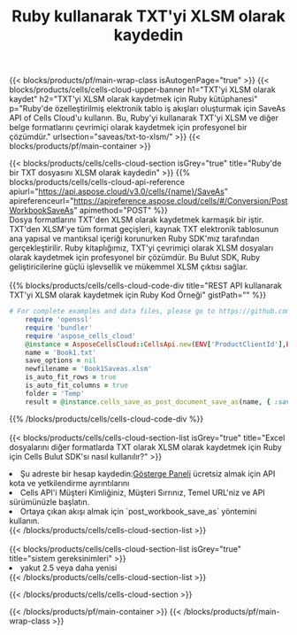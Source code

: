 ﻿---
title:  Ruby kullanarak TXT'yi XLSM olarak kaydedin
description:  TXT formatındaki dosyayı XLSM formatındaki dosya olarak kaydetmek için Ruby için Aspose.Cells Cloud SDK'yı kullanma.
---
{{< blocks/products/pf/main-wrap-class isAutogenPage="true" >}}
{{< blocks/products/cells/cells-cloud-upper-banner h1="TXT\'yi XLSM olarak kaydet" h2="TXT\'yi XLSM olarak kaydetmek için Ruby kütüphanesi" p="Ruby\'de özelleştirilmiş elektronik tablo iş akışları oluşturmak için SaveAs API of Cells Cloud\'u kullanın. Bu, Ruby\'yi kullanarak TXT\'yi XLSM ve diğer belge formatlarını çevrimiçi olarak kaydetmek için profesyonel bir çözümdür." urlsection="saveas/txt-to-xlsm/" >}}
{{< blocks/products/pf/main-container >}}

{{< blocks/products/cells/cells-cloud-section isGrey="true" title="Ruby\'de bir TXT dosyasını XLSM olarak kaydedin" >}}
{{% blocks/products/cells/cells-cloud-api-reference apiurl="https://api.aspose.cloud/v3.0/cells/{name}/SaveAs" apireferenceurl="https://apireference.aspose.cloud/cells/#/Conversion/PostWorkbookSaveAs" apimethod="POST" %}}
<br/>
Dosya formatlarını TXT'den XLSM olarak kaydetmek karmaşık bir iştir. TXT'den XLSM'ye tüm format geçişleri, kaynak TXT elektronik tablosunun ana yapısal ve mantıksal içeriği korunurken Ruby SDK'mız tarafından gerçekleştirilir. Ruby kitaplığımız, TXT'yi çevrimiçi olarak XLSM dosyaları olarak kaydetmek için profesyonel bir çözümdür. Bu Bulut SDK, Ruby geliştiricilerine güçlü işlevsellik ve mükemmel XLSM çıktısı sağlar.
<br/>
<br/>
{{% blocks/products/cells/cells-cloud-code-div title="REST API kullanarak TXT\'yi XLSM olarak kaydetmek için Ruby Kod Örneği" gistPath="" %}}
  
```ruby
# For complete examples and data files, please go to https://github.com/aspose-cells-cloud/aspose-cells-cloud-ruby/
    require 'openssl'
    require 'bundler'
    require 'aspose_cells_cloud'
    @instance = AsposeCellsCloud::CellsApi.new(ENV['ProductClientId'],ENV['ProductClientSecret'])
    name = 'Book1.txt'
    save_options = nil
    newfilename = 'Book1Saveas.xlsm'
    is_auto_fit_rows = true
    is_auto_fit_columns = true
    folder = 'Temp'
    result = @instance.cells_save_as_post_document_save_as(name, { :save_options=>save_options, :newfilename=>(folder+"/"+newfilename), :is_auto_fit_rows=>is_auto_fit_rows, :is_auto_fit_columns=>is_auto_fit_columns, :folder=>folder})
```
  
{{% /blocks/products/cells/cells-cloud-code-div %}}
<br/>
<br/>
{{< blocks/products/cells/cells-cloud-section-list isGrey="true" title="Excel dosyalarını diğer formatlarda TXT olarak XLSM olarak kaydetmek için Ruby için Cells Bulut SDK\'sı nasıl kullanılır?" >}}
<li> Şu adreste bir hesap kaydedin:<a href="https://dashboard.aspose.cloud/">Gösterge Paneli</a> ücretsiz almak için API kota ve yetkilendirme ayrıntılarını</li>
<li>Cells API'i Müşteri Kimliğiniz, Müşteri Sırrınız, Temel URL'niz ve API sürümünüzle başlatın.</li>
<li>Ortaya çıkan akışı almak için `post_workbook_save_as` yöntemini kullanın.</li>
{{< /blocks/products/cells/cells-cloud-section-list >}}
<br/>
<br/>
{{< blocks/products/cells/cells-cloud-section-list isGrey="true" title="sistem gereksinimleri" >}}
<li>yakut 2.5 veya daha yenisi</li>
{{< /blocks/products/cells/cells-cloud-section-list >}}

{{< /blocks/products/cells/cells-cloud-section >}}

{{< /blocks/products/pf/main-container >}}
{{< /blocks/products/pf/main-wrap-class >}}
